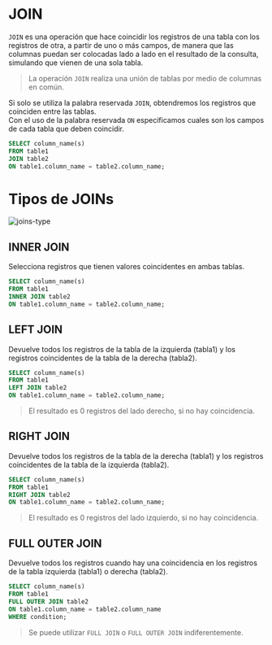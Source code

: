 # JOIN

`JOIN` es una operación que hace coincidir los registros de una
tabla con los registros de otra, a partir de uno o más campos, de
manera que las columnas puedan ser colocadas lado a lado en el
resultado de la consulta, simulando que vienen de una sola tabla.

>La operación `JOIN` realiza una unión de tablas por medio de
columnas en común.

Si solo se utiliza la palabra reservada `JOIN`, obtendremos los
registros que coinciden entre las tablas.   
Con el uso de la palabra
reservada `ON` especificamos cuales son los campos de cada
tabla que deben coincidir.
```sql
SELECT column_name(s)
FROM table1
JOIN table2
ON table1.column_name = table2.column_name;
```
# Tipos de JOINs

![joins-type](https://estradawebgroup.com/ImagesUpload/sql-joins.jpg)

## INNER JOIN

Selecciona registros que tienen valores coincidentes en ambas tablas.
```sql
SELECT column_name(s)
FROM table1
INNER JOIN table2
ON table1.column_name = table2.column_name;
```
## LEFT JOIN

Devuelve todos los registros de la tabla de la izquierda (tabla1) y los registros coincidentes de la tabla de la derecha (tabla2). 
```sql
SELECT column_name(s)
FROM table1
LEFT JOIN table2
ON table1.column_name = table2.column_name;
```
> El resultado es 0 registros del lado derecho, si no hay coincidencia.

## RIGHT JOIN

Devuelve todos los registros de la tabla de la derecha (tabla1) y los registros coincidentes de la tabla de la izquierda (tabla2). 
```sql
SELECT column_name(s)
FROM table1
RIGHT JOIN table2
ON table1.column_name = table2.column_name;
```
> El resultado es 0 registros del lado izquierdo, si no hay coincidencia.

## FULL OUTER JOIN

Devuelve todos los registros cuando hay una coincidencia en los registros de la tabla izquierda (tabla1) o derecha (tabla2).
```sql
SELECT column_name(s)
FROM table1
FULL OUTER JOIN table2
ON table1.column_name = table2.column_name
WHERE condition;
```
> Se puede utilizar `FULL JOIN` o `FULL OUTER JOIN` indiferentemente.